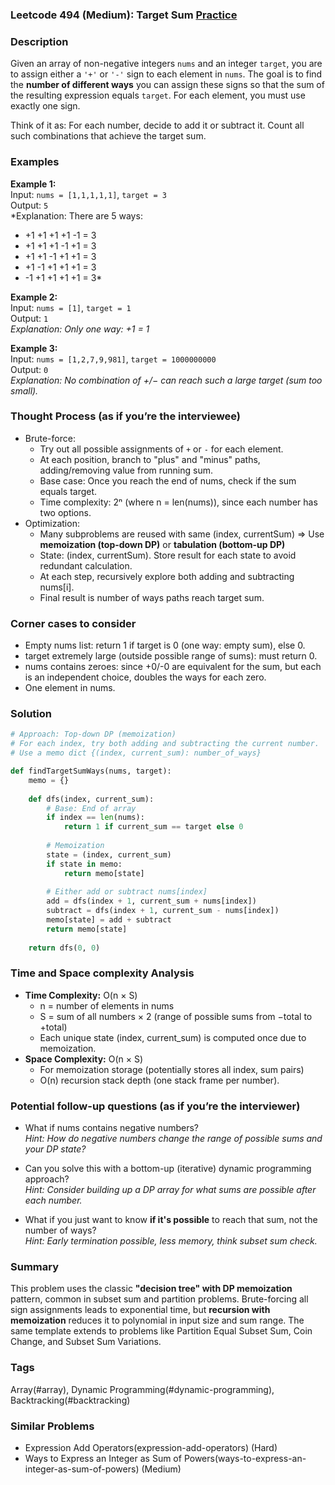 ### Leetcode 494 (Medium): Target Sum [Practice](https://leetcode.com/problems/target-sum)

### Description  
Given an array of non-negative integers `nums` and an integer `target`, you are to assign either a `'+'` or `'-'` sign to each element in `nums`. The goal is to find the **number of different ways** you can assign these signs so that the sum of the resulting expression equals `target`. For each element, you must use exactly one sign.

Think of it as: For each number, decide to add it or subtract it. Count all such combinations that achieve the target sum.

### Examples  

**Example 1:**  
Input: `nums = [1,1,1,1,1]`, `target = 3`  
Output: `5`  
*Explanation: There are 5 ways:  
- +1 +1 +1 +1 -1 = 3  
- +1 +1 +1 -1 +1 = 3  
- +1 +1 -1 +1 +1 = 3  
- +1 -1 +1 +1 +1 = 3  
- -1 +1 +1 +1 +1 = 3*

**Example 2:**  
Input: `nums = [1]`, `target = 1`  
Output: `1`  
*Explanation: Only one way: +1 = 1*

**Example 3:**  
Input: `nums = [1,2,7,9,981]`, `target = 1000000000`  
Output: `0`  
*Explanation: No combination of +/− can reach such a large target (sum too small).*

### Thought Process (as if you’re the interviewee)  
- Brute-force:  
  - Try out all possible assignments of `+` or `-` for each element.  
  - At each position, branch to "plus" and "minus" paths, adding/removing value from running sum.
  - Base case: Once you reach the end of nums, check if the sum equals target.
  - Time complexity: 2ⁿ (where n = len(nums)), since each number has two options.
- Optimization:
  - Many subproblems are reused with same (index, currentSum) => Use **memoization (top-down DP)** or **tabulation (bottom-up DP)**
  - State: (index, currentSum). Store result for each state to avoid redundant calculation.
  - At each step, recursively explore both adding and subtracting nums[i].
  - Final result is number of ways paths reach target sum.

### Corner cases to consider  
- Empty nums list: return 1 if target is 0 (one way: empty sum), else 0.
- target extremely large (outside possible range of sums): must return 0.
- nums contains zeroes: since +0/-0 are equivalent for the sum, but each is an independent choice, doubles the ways for each zero.
- One element in nums.

### Solution

```python
# Approach: Top-down DP (memoization)
# For each index, try both adding and subtracting the current number.
# Use a memo dict {(index, current_sum): number_of_ways}

def findTargetSumWays(nums, target):
    memo = {}
    
    def dfs(index, current_sum):
        # Base: End of array
        if index == len(nums):
            return 1 if current_sum == target else 0
        
        # Memoization
        state = (index, current_sum)
        if state in memo:
            return memo[state]
        
        # Either add or subtract nums[index]
        add = dfs(index + 1, current_sum + nums[index])
        subtract = dfs(index + 1, current_sum - nums[index])
        memo[state] = add + subtract
        return memo[state]
    
    return dfs(0, 0)
```

### Time and Space complexity Analysis  

- **Time Complexity:** O(n × S)  
  - n = number of elements in nums  
  - S = sum of all numbers × 2 (range of possible sums from −total to +total)  
  - Each unique state (index, current_sum) is computed once due to memoization.
- **Space Complexity:** O(n × S)  
  - For memoization storage (potentially stores all index, sum pairs)  
  - O(n) recursion stack depth (one stack frame per number).

### Potential follow-up questions (as if you’re the interviewer)  

- What if nums contains negative numbers?  
  *Hint: How do negative numbers change the range of possible sums and your DP state?*

- Can you solve this with a bottom-up (iterative) dynamic programming approach?  
  *Hint: Consider building up a DP array for what sums are possible after each number.*

- What if you just want to know **if it's possible** to reach that sum, not the number of ways?  
  *Hint: Early termination possible, less memory, think subset sum check.*

### Summary
This problem uses the classic **"decision tree" with DP memoization** pattern, common in subset sum and partition problems. Brute-forcing all sign assignments leads to exponential time, but **recursion with memoization** reduces it to polynomial in input size and sum range. The same template extends to problems like Partition Equal Subset Sum, Coin Change, and Subset Sum Variations.

### Tags
Array(#array), Dynamic Programming(#dynamic-programming), Backtracking(#backtracking)

### Similar Problems
- Expression Add Operators(expression-add-operators) (Hard)
- Ways to Express an Integer as Sum of Powers(ways-to-express-an-integer-as-sum-of-powers) (Medium)